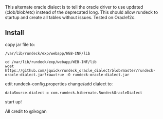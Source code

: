 This alternate oracle dialect is to tell the oracle driver to use updated (clob/blob/etc) instead of the deprecated long. This should allow rundeck to startup and create all tables without issues. Tested on Oracle12c.

## Install
copy jar file to:

`/var/lib/rundeck/exp/webapp/WEB-INF/lib`
```
cd /var/lib/rundeck/exp/webapp/WEB-INF/lib
wget https://github.com/jquick/rundeck_oracle_dialect/blob/master/rundeck-oracle-dialect.jar?raw=true -O rundeck-oracle-dialect.jar
```

edit rundeck-config.properties change/add dialect to:

`dataSource.dialect = com.rundeck.hibernate.RundeckOracleDialect`

start up!


All credit to @ikogan
